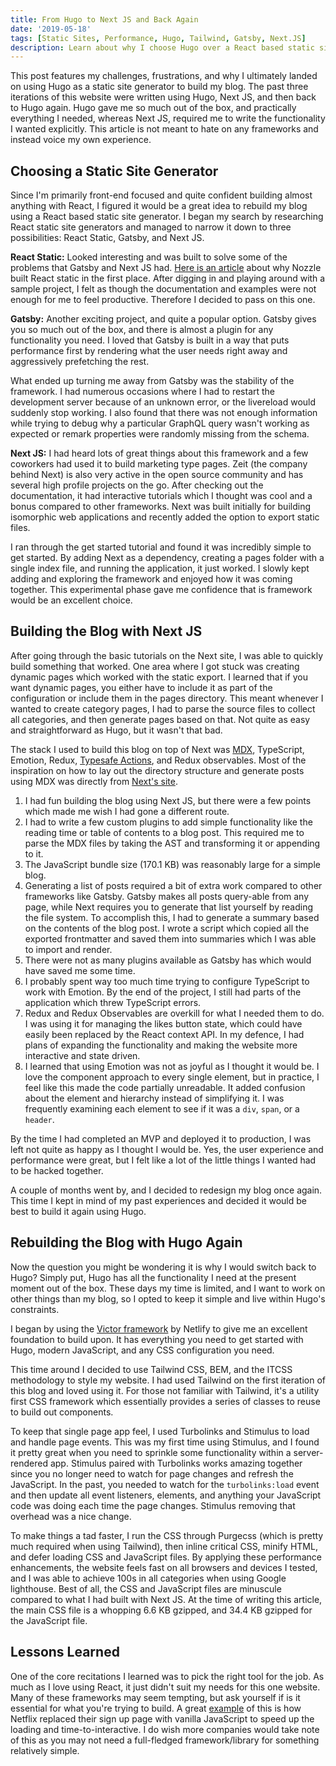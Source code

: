 ```yaml
---
title: From Hugo to Next JS and Back Again
date: '2019-05-18'
tags: [Static Sites, Performance, Hugo, Tailwind, Gatsby, Next.JS]
description: Learn about why I choose Hugo over a React based static site generator for my blog.
---
```


This post features my challenges, frustrations, and why I ultimately landed on
using Hugo as a static site generator to build my blog. The past three
iterations of this website were written using Hugo, Next JS, and then back to
Hugo again. Hugo gave me so much out of the box, and practically everything I
needed, whereas Next JS, required me to write the functionality I wanted
explicitly. This article is not meant to hate on any frameworks and instead
voice my own experience.

## Choosing a Static Site Generator

Since I'm primarily front-end focused and quite confident building almost
anything with React, I figured it would be a great idea to rebuild my blog using
a React based static site generator. I began my search by researching React
static site generators and managed to narrow it down to three possibilities:
React Static, Gatsby, and Next JS.

**React Static:** Looked interesting and was built to solve some of the problems
that Gatsby and Next JS had.
[Here is an article](https://medium.com/@tannerlinsley/%EF%B8%8F-introducing-react-static-a-progressive-static-site-framework-for-react-3470d2a51ebc)
about why Nozzle built React static in the first place. After digging in and
playing around with a sample project, I felt as though the documentation and
examples were not enough for me to feel productive. Therefore I decided to pass
on this one.

**Gatsby:** Another exciting project, and quite a popular option. Gatsby gives
you so much out of the box, and there is almost a plugin for any functionality
you need. I loved that Gatsby is built in a way that puts performance first by
rendering what the user needs right away and aggressively prefetching the rest.

What ended up turning me away from Gatsby was the stability of the framework. I
had numerous occasions where I had to restart the development server because of
an unknown error, or the livereload would suddenly stop working. I also found
that there was not enough information while trying to debug why a particular
GraphQL query wasn't working as expected or remark properties were randomly
missing from the schema.

**Next JS:** I had heard lots of great things about this framework and a few
coworkers had used it to build marketing type pages. Zeit (the company behind
Next) is also very active in the open source community and has several high
profile projects on the go. After checking out the documentation, it had
interactive tutorials which I thought was cool and a bonus compared to other
frameworks. Next was built initially for building isomorphic web applications
and recently added the option to export static files.

I ran through the get started tutorial and found it was incredibly simple to get
started. By adding Next as a dependency, creating a pages folder with a single
index file, and running the application, it just worked. I slowly kept adding
and exploring the framework and enjoyed how it was coming together. This
experimental phase gave me confidence that is framework would be an excellent
choice.

## Building the Blog with Next JS

After going through the basic tutorials on the Next site, I was able to quickly
build something that worked. One area where I got stuck was creating dynamic
pages which worked with the static export. I learned that if you want dynamic
pages, you either have to include it as part of the configuration or include
them in the pages directory. This meant whenever I wanted to create category
pages, I had to parse the source files to collect all categories, and then
generate pages based on that. Not quite as easy and straightforward as Hugo, but
it wasn't that bad.

The stack I used to build this blog on top of Next was
[MDX](https://github.com/mdx-js/mdx), TypeScript, Emotion, Redux,
[Typesafe Actions](https://github.com/piotrwitek/typesafe-actions), and Redux
observables. Most of the inspiration on how to lay out the directory structure
and generate posts using MDX was directly from
[Next's site](https://github.com/zeit/next-site).

1. I had fun building the blog using Next JS, but there were a few points which
   made me wish I had gone a different route.
1. I had to write a few custom plugins to add simple functionality like the
   reading time or table of contents to a blog post. This required me to parse
   the MDX files by taking the AST and transforming it or appending to it.
1. The JavaScript bundle size (170.1 KB) was reasonably large for a simple blog.
1. Generating a list of posts required a bit of extra work compared to other
   frameworks like Gatsby. Gatsby makes all posts query-able from any page,
   while Next requires you to generate that list yourself by reading the file
   system. To accomplish this, I had to generate a summary based on the contents
   of the blog post. I wrote a script which copied all the exported frontmatter
   and saved them into summaries which I was able to import and render.
1. There were not as many plugins available as Gatsby has which would have saved
   me some time.
1. I probably spent way too much time trying to configure TypeScript to work
   with Emotion. By the end of the project, I still had parts of the application
   which threw TypeScript errors.
1. Redux and Redux Observables are overkill for what I needed them to do. I was
   using it for managing the likes button state, which could have easily been
   replaced by the React context API. In my defence, I had plans of expanding
   the functionality and making the website more interactive and state driven.
1. I learned that using Emotion was not as joyful as I thought it would be. I
   love the component approach to every single element, but in practice, I feel
   like this made the code partially unreadable. It added confusion about the
   element and hierarchy instead of simplifying it. I was frequently examining
   each element to see if it was a `div`, `span`, or a `header`.

By the time I had completed an MVP and deployed it to production, I was left not
quite as happy as I thought I would be. Yes, the user experience and performance
were great, but I felt like a lot of the little things I wanted had to be hacked
together.

A couple of months went by, and I decided to redesign my blog once again. This
time I kept in mind of my past experiences and decided it would be best to build
it again using Hugo.

## Rebuilding the Blog with Hugo Again

Now the question you might be wondering it is why I would switch back to Hugo?
Simply put, Hugo has all the functionality I need at the present moment out of
the box. These days my time is limited, and I want to work on other things than
my blog, so I opted to keep it simple and live within Hugo's constraints.

I began by using the
[Victor framework](https://github.com/netlify-templates/victor-hugo) by Netlify
to give me an excellent foundation to build upon. It has everything you need to
get started with Hugo, modern JavaScript, and any CSS configuration you need.

This time around I decided to use Tailwind CSS, BEM, and the ITCSS methodology
to style my website. I had used Tailwind on the first iteration of this blog and
loved using it. For those not familiar with Tailwind, it's a utility first CSS
framework which essentially provides a series of classes to reuse to build out
components.

To keep that single page app feel, I used Turbolinks and Stimulus to load and
handle page events. This was my first time using Stimulus, and I found it pretty
great when you need to sprinkle some functionality within a server-rendered app.
Stimulus paired with Turbolinks works amazing together since you no longer need
to watch for page changes and refresh the JavaScript. In the past, you needed to
watch for the `turbolinks:load` event and then update all event listeners,
elements, and anything your JavaScript code was doing each time the page
changes. Stimulus removing that overhead was a nice change.

To make things a tad faster, I run the CSS through Purgecss (which is pretty
much required when using Tailwind), then inline critical CSS, minify HTML, and
defer loading CSS and JavaScript files. By applying these performance
enhancements, the website feels fast on all browsers and devices I tested, and I
was able to achieve 100s in all categories when using Google lighthouse. Best of
all, the CSS and JavaScript files are minuscule compared to what I had built
with Next JS. At the time of writing this article, the main CSS file is a
whopping 6.6 KB gzipped, and 34.4 KB gzipped for the JavaScript file.

## Lessons Learned

One of the core recitations I learned was to pick the right tool for the job. As
much as I love using React, it just didn't suit my needs for this one website.
Many of these frameworks may seem tempting, but ask yourself if is it essential
for what you're trying to build. A great
[example](https://link.medium.com/y3rl0KPjbW) of this is how Netflix replaced
their sign up page with vanilla JavaScript to speed up the loading and
time-to-interactive. I do wish more companies would take note of this as you may
not need a full-fledged framework/library for something relatively simple.
